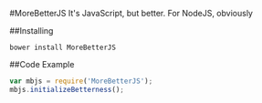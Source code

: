 #MoreBetterJS
It's JavaScript, but better.
For NodeJS, obviously

##Installing
```
bower install MoreBetterJS
```

##Code Example
```javascript
var mbjs = require('MoreBetterJS');
mbjs.initializeBetterness();
```
